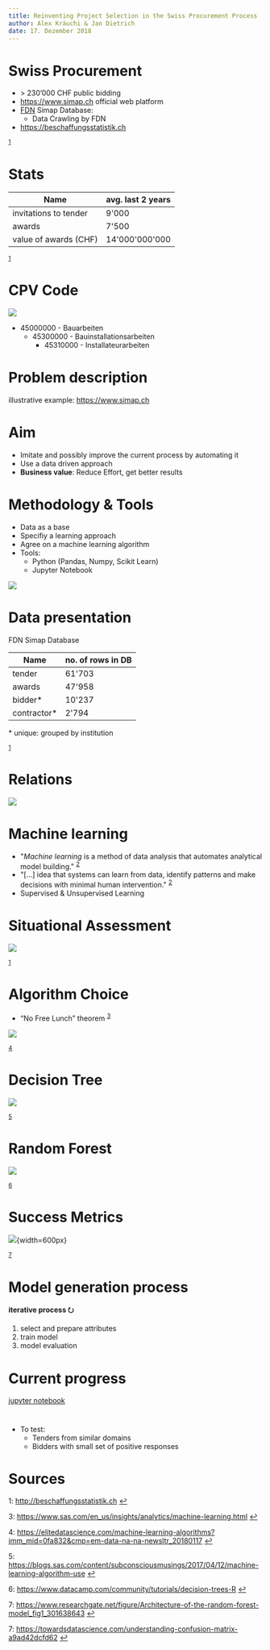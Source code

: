 ```yaml
---
title: Reinventing Project Selection in the Swiss Procurement Process
author: Alex Kräuchi & Jan Dietrich
date: 17. Dezember 2018
---
```


# Swiss Procurement

- \> 230’000 CHF public bidding
- <https://www.simap.ch> official web platform
- [FDN](http://www.digitale-nachhaltigkeit.unibe.ch) Simap Database:
    - Data Crawling by FDN
- <https://beschaffungsstatistik.ch>

<sup id="simap-database">[1](#lib-simap-database)</sup>


# Stats

| Name                  | avg. last 2 years |
|-----------------------|-------------------|
| invitations to tender | 9'000             |
| awards                | 7'500             |
| value of awards (CHF) | 14'000'000'000    |

<sup id="simap-database">[1](#lib-simap-database)</sup>

# CPV Code

![](./presentation/cpv.png)

- 45000000 - Bauarbeiten
    - 45300000 - Bauinstallationsarbeiten
        - 45310000 - Installateurarbeiten

# Problem description

illustrative example: <https://www.simap.ch>

# Aim

- Imitate and possibly improve the current process by automating it
- Use a data driven approach
- **Business value**: Reduce Effort, get better results

# Methodology & Tools

- Data as a base
- Specifiy a learning approach
- Agree on a machine learning algorithm
- Tools:
	- Python (Pandas, Numpy, Scikit Learn)
	- Jupyter Notebook

[<img src="./presentation/sklearn-logo.png">](https://github.com/scikit-learn/scikit-learn)


# Data presentation
FDN Simap Database

| Name        | no. of rows in DB |
|-------------|-------------------|
| tender      | 61'703            |
| awards      | 47'958            |
| bidder*     | 10'237            |
| contractor* | 2'794             |

\* unique: grouped by institution

<sup id="simap-database">[1](#lib-simap-database)</sup>

# Relations
<img src="./presentation/simap-database.png">

# Machine learning
- "*Machine learning* is a method of data analysis that automates analytical model building." <sup>[2](#lib-ml)</sup>
- "[...] idea that systems can learn from data, identify patterns and make decisions with minimal human intervention." <sup id="ml">[2](#lib-ml)</sup>
- Supervised & Unsupervised Learning


# Situational Assessment
<img src="./presentation/simap-database.png">

<sup id="simap-database">[1](#lib-simap-database)</sup>

# Algorithm Choice
- “No Free Lunch” theorem <sup id="nofreelunch">[3](#lib-nofreelunch)</sup>

<img src="./presentation/algo-map.png">

<sup id="algo-map">[4](#lib-algo-map)</sup>

# Decision Tree
<img src="./presentation/decision-tree.png">

<sup id="decision-tree">[5](#lib-decision-tree)</sup>

# Random Forest
<img src="./presentation/random-forest.png">

<sup id="random-forest">[6](#lib-random-forest)</sup>

# Success Metrics
![](./presentation/confusion.png){width=600px}

<sup id="random-forest">[7](#lib-confusion)</sup>


# Model generation process

**iterative process ⭮**

1. select and prepare attributes
2. train model
3. model evaluation

# Current progress

[jupyter notebook](http://localhost:8888/notebooks/Test%20Suite.ipynb)

# 
 - To test:
 	- Tenders from similar domains
 	- Bidders with small set of positive responses


# Sources
<a name="lib-simap-database">1</a>: <http://beschaffungsstatistik.ch> [↩](#simap-database)

<a name="lib-ml">3</a>: <https://www.sas.com/en_us/insights/analytics/machine-learning.html> [↩](#ml)

<a name="lib-nofreelunch">4</a>: <https://elitedatascience.com/machine-learning-algorithms?imm_mid=0fa832&cmp=em-data-na-na-newsltr_20180117> [↩](#nofreelunch)

<a name="lib-algo-map">5</a>: <https://blogs.sas.com/content/subconsciousmusings/2017/04/12/machine-learning-algorithm-use> [↩](#algo-map)

<a name="lib-decision-tree">6</a>: <https://www.datacamp.com/community/tutorials/decision-trees-R> [↩](#decision-tree)

<a name="lib-random-forest">7</a>: <https://www.researchgate.net/figure/Architecture-of-the-random-forest-model_fig1_301638643> [↩](#random-forest)

<a name="lib-confusion">7</a>: <https://towardsdatascience.com/understanding-confusion-matrix-a9ad42dcfd62> [↩](#confiusion)


